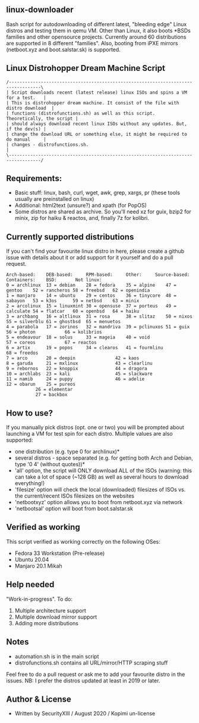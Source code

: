## linux-downloader
Bash script for autodownloading of different latest, "bleeding edge" Linux distros and testing them in qemu VM. Other than Linux, it also boots *BSDs families and other opensource projects. Currently around 60 distributions are supported in 8 different "families". Also, booting from iPXE mirrors (netboot.xyz and boot.salstar.sk) is supported.

## Linux Distrohopper Dream Machine Script
```
/----------------------------------------------------------------------------------\
| Script downloads recent (latest release) linux ISOs and spins a VM for a test.   |
| This is distrohopper dream machine. It consist of the file with distro download  | 
| functions (distrofunctions.sh) as well as this script. Theoretically, the script | 
| should always download recent linux ISOs without any updates. But, if the dev(s) |
| change the download URL or something else, it might be required to do manual     |
| changes - distrofunctions.sh.                                                    |
\----------------------------------------------------------------------------------/
```

## Requirements: 
* Basic stuff: linux, bash, curl, wget, awk, grep, xargs, pr (these tools usually are preinstalled on linux)
* Additional: html2text (unsure?) and xpath (for PopOS)
* Some distros are shared as archive. So you'll need xz for guix, bzip2 for minix, zip for haiku & reactos, and, finally 7z for kolibri.

## Currently supported distributions
If you can't find your favourite linux distro in here, please create a github issue with details about it or add support for it yourself and do a pull request.
```
Arch-based:    DEB-based:     RPM-based:     Other:	    Source-based:  Containers:	  BSD:		 Not linux:
0 = archlinux  13 = debian    28 = fedora    35 = alpine    47 = gentoo	   52 = rancheros 58 = freebsd	 62 = openindia
1 = manjaro    14 = ubuntu    29 = centos    36 = tinycore  48 = sabayon   53 = k3os	  59 = netbsd	 63 = minix
2 = arcolinux  15 = linuxmint 30 = opensuse  37 = porteus   49 = calculate 54 = flatcar	  60 = openbsd	 64 = haiku
3 = archbang   16 = altlinux  31 = rosa	     38 = slitaz    50 = nixos	   55 = silverblu 61 = ghostbsd	 65 = menuetos
4 = parabola   17 = zorinos   32 = mandriva  39 = pclinuxos 51 = guix	   56 = photon	  		 66 = kolibrios
5 = endeavour  18 = solus     33 = mageia    40 = void	    		   57 = coreos	  		 67 = reactos
6 = artix      19 = popos     34 = clearos   41 = fourmlinu 		   		  		 68 = freedos
7 = arco       20 = deepin    		     42 = kaos	    		   		  		 
8 = garuda     21 = mxlinux   		     43 = clearlinu 		   		  		 
9 = rebornos   22 = knoppix   		     44 = dragora   		   		  		 
10 = archlabs  23 = kali      		     45 = slackware 		   		  		 
11 = namib     24 = puppy     		     46 = adelie    		   		  		 
12 = obarun    25 = pureos    		     		    		   		  		 
	       26 = elementar 		     		    		   		  		 
	       27 = backbox
```

## How to use?
If you manually pick distros (opt. one or two) you will be prompted about launching a VM for test spin for each distro.
Multiple values are also supported:
* one distribution (e.g. type 0 for archlinux)*
* several distros - space separated (e.g. for getting both Arch and Debian, type '0 4' (without quotes))*
* 'all' option, the script will ONLY download ALL of the ISOs (warning: this can take a lot of space (~128 GB) as well as several hours to download everything!)
* 'filesize' option will check the local (downloaded) filesizes of ISOs vs. the current/recent ISOs filesizes on the websites
* 'netbootxyz' option allows you to boot from netboot.xyz via network
* 'netbootsal' option will boot from boot.salstar.sk

## Verified as working
This script verified as working correctly on the following OSes:
* Fedora 33 Workstation (Pre-release)
* Ubuntu 20.04
* Manjaro 20.1 Mikah

## Help needed
"Work-in-progress". To do:	
1. Multiple architecture support
2. Multiple download mirror support
3. Adding more distributions

## Notes
* automation.sh is in the main script
* distrofunctions.sh contains all URL/mirror/HTTP scraping stuff

Feel free to do a pull request or ask me to add your favourite distro in the issues.
NB: I prefer the distros updated at least in 2019 or later.

## Author & License
* Written by SecurityXIII / August 2020 / Kopimi un-license
